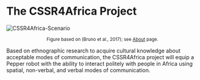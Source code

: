 # The CSSR4Africa Project
![CSSR4Africa-Scenario](/images/CSSR_Scenario.png)
<center><small>Figure based on (Bruno et al., 2017);  see <a href="https://cssr4africa.github.io/about">About</a> page.</small></center>
<P>
Based on ethnographic research to acquire cultural knowledge about acceptable modes of communication, the CSSR4Africa project will equip a Pepper robot with the ability to interact politely with people in Africa using spatial, non-verbal, and verbal modes of communication. 



 